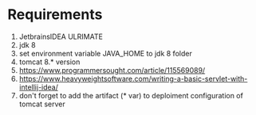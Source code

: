 # Requirements

1. JetbrainsIDEA ULRIMATE
2. jdk 8
3. set environment variable JAVA_HOME to jdk 8 folder
4. tomcat 8.* version
5. https://www.programmersought.com/article/115569089/
6. https://www.heavyweightsoftware.com/writing-a-basic-servlet-with-intellij-idea/
7. don't forget to add the artifact (* var) to deploiment configuration of tomcat server